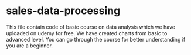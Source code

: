 # sales-data-processing
This file contain code of basic course on data analysis which we have uploaded on udemy for free. We have created charts from basic to advanced level. You can go through the course for better understanding if you are a beginner.

